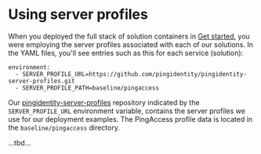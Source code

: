 # Using server profiles

When you deployed the full stack of solution containers in [Get started](evaluate.md), you were employing the server profiles associated with each of our solutions. In the YAML files, you'll see entries such as this for each service (solution):

  ```text
  environment:
    - SERVER_PROFILE_URL=https://github.com/pingidentity/pingidentity-server-profiles.git
    - SERVER_PROFILE_PATH=baseline/pingaccess
  ```
Our [pingidentity-server-profiles](../../pingidentity-server-profiles/README.md) repository indicated by the `SERVER_PROFILE_URL` environment variable, contains the server profiles we use for our deployment examples. The PingAccess profile data is located in the `baseline/pingaccess` directory.

...tbd...
